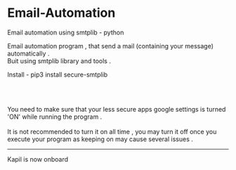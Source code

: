 # Email-Automation
Email automation using smtplib - python

Email automation program , that send a mail (containing your message) automatically .
<br>
Buit using smtplib library and tools . <br>
<p>Install - pip3 install secure-smtplib<p><br><Br>
  
You need to make sure that your less secure apps google settings is turned 'ON' while running the program . <br><br> It is not recommended to turn it on all time , you may turn it off once you execute your program as keeping on may cause several issues .


-------------------------

Kapil is now onboard
